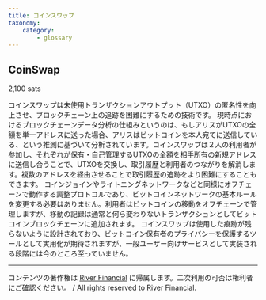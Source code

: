 ```yaml
---
title: コインスワップ
taxonomy:
    category:
        - glossary
---
```




## CoinSwap
2,100 sats

コインスワップは未使用トランザクションアウトプット（UTXO）の匿名性を向上させ、ブロックチェーン上の追跡を困難にするための技術です。
現時点におけるブロックチェーンデータ分析の仕組みというのは、もしアリスがUTXOの全額を単一アドレスに送った場合、アリスはビットコインを本人宛てに送信している、という推測に基づいて分析されています。コインスワップは２人の利用者が参加し、それぞれが保有・自己管理するUTXOの全額を相手所有の新規アドレスに送信し合うことで、UTXOを交換し、取引履歴と利用者のつながりを解消します。複数のアドレスを経由させることで取引履歴の追跡をより困難にすることもできます。
コインジョインやライトニングネットワークなどと同様にオフチェーンで動作する調整プロトコルであり、ビットコインネットワークの基本ルールを変更する必要はありません。利用者はビットコインの移動をオフチェーンで管理しますが、移動の記録は通常と何ら変わりないトランザクションとしてビットコインブロックチェーンに追加されます。
コインスワップは使用した痕跡が残らないように設計されており、ビットコイン保有者のプライバシーを保護するツールとして実用化が期待されますが、一般ユーザー向けサービスとして実装される段階には今のところ至っていません。


---
コンテンツの著作権は [River Financial](https://river.com/) に帰属します。二次利用の可否は権利者にご確認ください。 / All rights reserved to River Financial.
